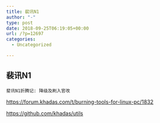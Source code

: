 ```yaml
---
title: 裴讯N1
author: "-"
type: post
date: 2018-09-25T06:19:05+00:00
url: /?p=12697
categories:
  - Uncategorized

---
```

## 裴讯N1

  
    斐讯N1折腾记: 降级及刷入官改
  



  
https://forum.khadas.com/t/burning-tools-for-linux-pc/1832
  
https://github.com/khadas/utils